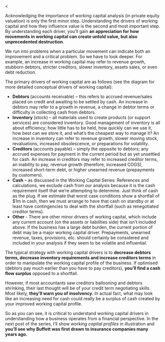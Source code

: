<<p>Acknowledging the importance of working capital analysis (in private equity valuation) is only the first minor step. Understanding the drivers of working capital and how they influence value is the second and most important step. By understanding each driver, you&#8217;ll gain <strong>an appreciation for how movements in working capital can create untold value, but also unprecedented destruction</strong>.</p><p>We run into problems when a particular movement can indicate both an improvement and a critical problem. So we have to look deeper. For example, an increase in working capital may refer to revenue growth, stubborn debtors, stricter creditors, slower inventory, assets sales, or even debt reduction.</p><p>The primary drivers of working capital are as follows (see the diagram for more detailed conceptual drivers of working capital):</p><ul><li><strong>Debtors </strong>(accounts receivable) &#8211; this refers to accrued revenue/sales placed on credit and awaiting to be settled by cash. An increase in debtors may refer to a growth in revenue, a change in debtor terms or difficulty in collecting cash from debtors.</li><li><strong>Inventory </strong>(stock) &#8211; all materials used to create products (or support services) are considered inventory. Good management of inventory is all about efficiency; how little has to be held, how quickly can we use it, how best can we store it, and what&#8217;s the cheapest way to manage it? An increase in inventory can refer to revenue growth, slower moving stock, revaluations, increased obsolescence, or preparations for volatility.</li><li><strong>Creditors </strong>(accounts payable) &#8211; simply the opposite to debtors; any accrued expenses for payment in the current period but as yet unsettled for cash. An increase in creditors may refer to increased creditor terms, an inability to pay, revenue growth (therefore, increased COGS), increased short-term debt, or higher unearned revenue (prepayments by customers).</li><li><strong>Cash</strong> &#8211; as discussed in the Working Capital Series: References and calculations, we exclude cash from our analysis because it is the cash requirement itself that we&#8217;re attempting to determine. Just think of cash as the plug. If we estimate that worst case conditions show a shortfall of $1m in cash, then we must arrange to have that cash on standby or at least have contingencies to deal with the shortfall (such as renegotiated creditor terms).</li><li><strong>Other </strong>- There are other minor drivers of working capital, which include any current account (on the assets or liabilities side) that isn&#8217;t included above. If the business has a large debt burden, the current portion of debt may be a major working capital driver. Prepayments, unearned revenue, taxes, provisions, etc. should certainly be considered and included in your analysis if they seem to be volatile and influential.</li></ul><p>The typical strategy with working capital drivers is to <strong>decrease debtors terms, decrease inventory requirements and increase creditors terms</strong> in order to manipulate the working capital profile of the business. If optimised (debtors pay much earlier than you have to pay creditors), <strong>you&#8217;ll find a cash flow surplus</strong> opposed to a shortfall.</p><p>However, if most accountants saw creditors ballooning and debtors shrinking, their last thought will be of your credit term negotiating skills. Most likely, <strong>they&#8217;ll warn you of insolvency</strong>. In actual fact, what may look like an increasing need for cash could really be a surplus of cash created by your improved working capital profile.</p><p>So as you can see, it is critical to understand working capital drivers in understanding how a business operates from a financial perspective. In the next post of the series, I&#8217;ll show <em>working capital profiles </em>in illustration and <strong>you&#8217;ll see why Buffett was first drawn to insurance companies many years ago. </strong></p>
